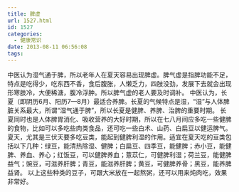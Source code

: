 ```yaml
---
title: 脾虚
url: 1527.html
id: 1527
categories:
  - 健康常识
date: 2013-08-11 06:56:08
tags:
---
```


中医认为湿气通于脾，所以老年人在夏天容易出现脾虚。脾气虚是指脾功能不足，特点是吃得少，吃东西不香，食后腹胀，人懒乏力，四肢没劲，发展下去就会出现形寒肢冷，大便稀溏，腹冷浮肿。所以脾气虚的老人要及时调补。 中医认为，长夏（即阴历6月、阳历7—8月）最适合养脾。长夏的气候特点是湿，“湿”与人体脾脏关系最大，所谓“湿气通于脾”，所以长夏是健脾、养脾、治脾的重要时期。 长夏同时也是人体脾胃消化、吸收营养的大好时期，所以在七八月间应多吃一些健脾的食物，比如可以多吃些肉类食品，还可吃一些白术、山药、白扁豆以健运脾气。 夏天，尤其是三伏天要多吃豆类，能起到健脾利湿的作用。适宜在夏天吃的豆类包括以下几种：绿豆，能清热除湿、健脾；白扁豆、四季豆，能健脾；赤小豆，能健脾、养血、养心；红饭豆，可以健脾养血；薏苡仁，可健脾利湿；荷兰豆，能健脾益气；豌豆，可滋养肝脾；青豆，能滋养肝脾；黄豆，可健脾养骨；黑豆，能养脾益肾。 以上这些种类的豆子，可跟大米放在一起熬粥，还可以用来炖肉吃，效果非常好。